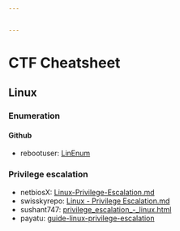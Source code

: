 ```yaml
---


---
```


<h1 id="ctf-cheatsheet">CTF Cheatsheet</h1>
<h2 id="linux">Linux</h2>
<h3 id="enumeration">Enumeration</h3>
<h4 id="github">Github</h4>
<ul>
<li>rebootuser: <a href="https://github.com/rebootuser/LinEnum/blob/master/LinEnum.sh">LinEnum</a></li>
</ul>
<h3 id="privilege-escalation">Privilege escalation</h3>
<ul>
<li>netbiosX: <a href="https://github.com/netbiosX/Checklists/blob/master/Linux-Privilege-Escalation.md">Linux-Privilege-Escalation.md</a></li>
<li>swisskyrepo: <a href="https://github.com/swisskyrepo/PayloadsAllTheThings/blob/master/Methodology%20and%20Resources/Linux%20-%20Privilege%20Escalation.md">Linux - Privilege Escalation.md</a></li>
<li>sushant747: <a href="https://sushant747.gitbooks.io/total-oscp-guide/privilege_escalation_-_linux.html">privilege_escalation_-_linux.html</a></li>
<li>payatu: <a href="https://payatu.com/guide-linux-privilege-escalation">guide-linux-privilege-escalation</a></li>
</ul>

